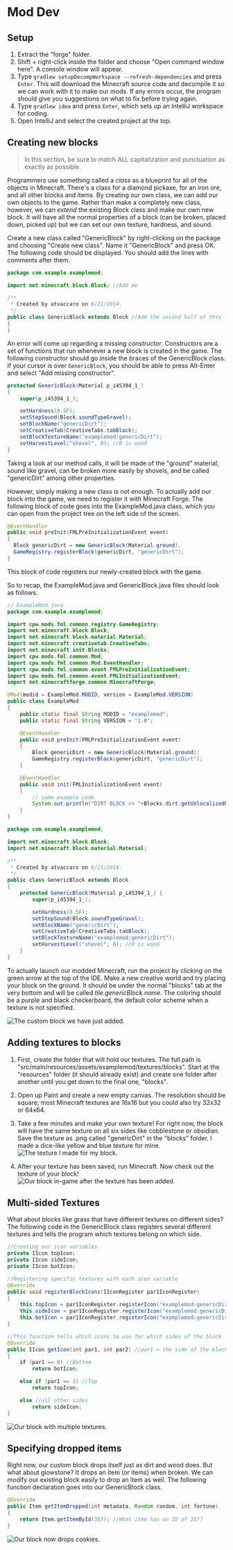 # Mod Dev

## Setup
1. Extract the "forge" folder.
1. Shift + right-click inside the folder and choose "Open command window here". A console window will appear.
1. Type `gradlew setupDecompWorkspace --refresh-dependencies` and press `Enter`. This will download the Minecraft source code and decompile it so we can work with it to make our mods. If any errors occur, the program should give you suggestions on what to fix before trying again.
1. Type `gradlew idea` and press `Enter`, which sets up an IntelliJ workspace for coding.
1. Open IntelliJ and select the created project at the top.


## Creating new blocks
> In this section, be sure to match ALL capitalization and punctuation as exactly as possible.

Programmers use something called a _class_ as a blueprint for all of the objects in Minecraft. There's a class for a diamond pickaxe, for an iron ore, and all other blocks and items. By creating our own class, we can add our own objects to the game. Rather than make a completely new class, however, we can _extend_ the existing Block class and make our own new block. It will have all the normal properties of a block (can be broken, placed down, picked up) but we can set our own texture, hardness, and sound.

Create a new class called "GenericBlock" by right-clicking on the package and choosing "Create new class". Name it "GenericBlock" and press OK. The following code should be displayed. You should add the lines with comments after them.
```java
package com.example.examplemod;

import net.minecraft.block.Block; //Add me

/**
 * Created by atvaccaro on 6/21/2014.
 */
public class GenericBlock extends Block //Add the second half of this line
{
}
```
An error will come up regarding a missing _constructor_. Constructors are a set of functions that run whenever a new block is created in the game. The following constructor should go inside the braces of the GenericBlock class. If your cursor is over `GenericBlock`, you should be able to press Alt-Enter and select "Add missing constructor".
```java
protected GenericBlock(Material p_i45394_1_)
{
    super(p_i45394_1_);

    setHardness(0.5F);
    setStepSound(Block.soundTypeGravel);
    setBlockName("genericDirt");
    setCreativeTab(CreativeTabs.tabBlock);
    setBlockTextureName("examplemod:genericDirt");
    setHarvestLevel("shovel", 0); //0 is wood
}
```
Taking a look at our method calls, it will be made of the "ground" material, sound like gravel, can be broken more easily by shovels, and be called "genericDirt" among other properties.

However, simply making a new class is not enough. To actually add our block into the game, we need to register it with Minecraft Forge. The following block of code goes into the ExampleMod.java class, which you can open from the project tree on the left side of the screen.
```java
@EventHandler
public void preInit(FMLPreInitializationEvent event)
{
  Block genericDirt = new GenericBlock(Material.ground).
  GameRegistry.registerBlock(genericDirt, "genericDirt");
}
```
This block of code registers our newly-created block with the game.

So to recap, the ExampleMod.java and GenericBlock.java files should look as follows.
```java
// ExampleMod.java
package com.example.examplemod;

import cpw.mods.fml.common.registry.GameRegistry;
import net.minecraft.block.Block;
import net.minecraft.block.material.Material;
import net.minecraft.creativetab.CreativeTabs;
import net.minecraft.init.Blocks;
import cpw.mods.fml.common.Mod;
import cpw.mods.fml.common.Mod.EventHandler;
import cpw.mods.fml.common.event.FMLPreInitializationEvent;
import cpw.mods.fml.common.event.FMLInitializationEvent;
import net.minecraftforge.common.MinecraftForge;

@Mod(modid = ExampleMod.MODID, version = ExampleMod.VERSION)
public class ExampleMod
{
    public static final String MODID = "examplemod";
    public static final String VERSION = "1.0";

    @EventHandler
    public void preInit(FMLPreInitializationEvent event)
    {
        Block genericDirt = new GenericBlock(Material.ground);
        GameRegistry.registerBlock(genericDirt, "genericDirt");
    }

    @EventHandler
    public void init(FMLInitializationEvent event)
    {
		// some example code
        System.out.println("DIRT BLOCK >> "+Blocks.dirt.getUnlocalizedName());
    }
}
```
```java
package com.example.examplemod;

import net.minecraft.block.Block;
import net.minecraft.block.material.Material;

/**
 * Created by atvaccaro on 6/21/2014.
 */
public class GenericBlock extends Block
{
    protected GenericBlock(Material p_i45394_1_) {
        super(p_i45394_1_);

        setHardness(0.5F);
        setStepSound(Block.soundTypeGravel);
        setBlockName("genericDirt");
        setCreativeTab(CreativeTabs.tabBlock);
        setBlockTextureName("examplemod:genericDirt");
        setHarvestLevel("shovel", 0); //0 is wood
    }
}
```


To actually launch our modded Minecraft, run the project by clicking on the green arrow at the top of the IDE. Make a new creative world and try placing your block on the ground. It should be under the normal "blocks" tab at the very bottom and will be called _tile.genericBlock.name_. The coloring should be a purple and black checkerboard, the default color scheme when a texture is not specified.

![The custom block we have just added.](../sequence_4/images/section_3/block_initial.png)

## Adding textures to blocks

1. First, create the folder that will hold our textures. The full path is "src/main/resources/assets/examplemod/textures/blocks". Start at the "resources" folder (it should already exist) and create one folder after another until you get down to the final one, "blocks".

1. Open up Paint and create a new empty canvas. The resolution should be square; most Minecraft textures are 16x16 but you could also try 32x32 or 64x64.

1. Take a few minutes and make your own texture! For right now, the block will have the same texture on all six sides like cobblestone or obsidian. Save the texture as .png called "genericDirt" in the "blocks" folder. I made a dice-like yellow and blue texture for mine.
![The texture I made for my block.](../sequence_4/images/section_3/block_texture.png)

1. After your texture has been saved, run Minecraft. Now check out the texture of your block!
![Our block in-game after the texture has been added.](../sequence_4/images/section_3/block_texture_ingame.png)

## Multi-sided Textures
What about blocks like grass that have different textures on different sides? The following code in the GenericBlock class registers several different textures and tells the program which textures belong on which side.
```java
//Creating our icon variables
private IIcon topIcon;
private IIcon sideIcon;
private IIcon botIcon;

//Registering specific textures with each icon variable
@Override
public void registerBlockIcons(IIconRegister par1IconRegister)
{
    this.topIcon = par1IconRegister.registerIcon("examplemod:genericDirtTop");
    this.sideIcon = par1IconRegister.registerIcon("examplemod:genericDirt");
    this.botIcon = par1IconRegister.registerIcon("examplemod:genericDirtBot");
}

//This function tells which icons to use for which sides of the block
@Override
public IIcon getIcon(int par1, int par2) //par1 = the side of the block
{
    if (par1 == 0) //Bottom
        return botIcon;

    else if (par1 == 1) //Top
        return topIcon;

    else //all other sides
        return sideIcon;
}
```
![Our block with multiple textures.](../sequence_4/images/section_3/block_texture_multiple.png)

## Specifying dropped items
Right now, our custom block drops itself just as dirt and wood does. But what about glowstone? It drops an item (or items) when broken. We can modify our existing block easily to drop an item as well. The following function declaration goes into our GenericBlock class.
```java
@Override
public Item getItemDropped(int metadata, Random random, int fortune)
{
    return Item.getItemById(357); //What item has an ID of 357?
}
```
![Our block now drops cookies.](../sequence_4/images/section_3/block_cookies.png)
